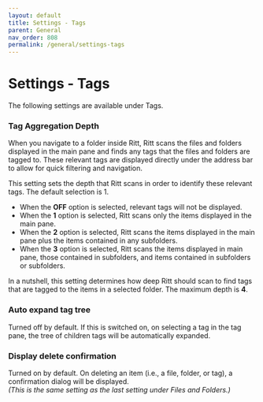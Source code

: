 ```yaml
---
layout: default
title: Settings - Tags
parent: General
nav_order: 808
permalink: /general/settings-tags
---
```


# Settings - Tags

The following settings are available under Tags.

### Tag Aggregation Depth
When you navigate to a folder inside Ritt, Ritt scans the files and folders displayed in the main pane and finds any tags that the files and folders are tagged to. These relevant tags are displayed directly under the address bar to allow for quick filtering and navigation.

This setting sets the depth that Ritt scans in order to identify these relevant tags. The default selection is 1. 
- When the **OFF** option is selected, relevant tags will not be displayed. 
- When the **1** option is selected, Ritt scans only the items displayed in the main pane.
- When the **2** option is selected, Ritt scans the items displayed in the main pane plus the items contained in any subfolders.
- When the **3** option is selected, Ritt scans the items displayed in main pane, those contained in subfolders, and items contained in subfolders or subfolders.

In a nutshell, this setting determines how deep Ritt should scan to find tags that are tagged to the items in a selected folder. The maximum depth is **4**.


### Auto expand tag tree
Turned off by default. If this is switched on, on selecting a tag in the tag pane, the tree of children tags will be automatically expanded.

### Display delete confirmation
Turned on by default. On deleting an item (i.e., a file, folder, or tag), a confirmation dialog will be displayed.<br/>
*(This is the same setting as the last setting under Files and Folders.)*